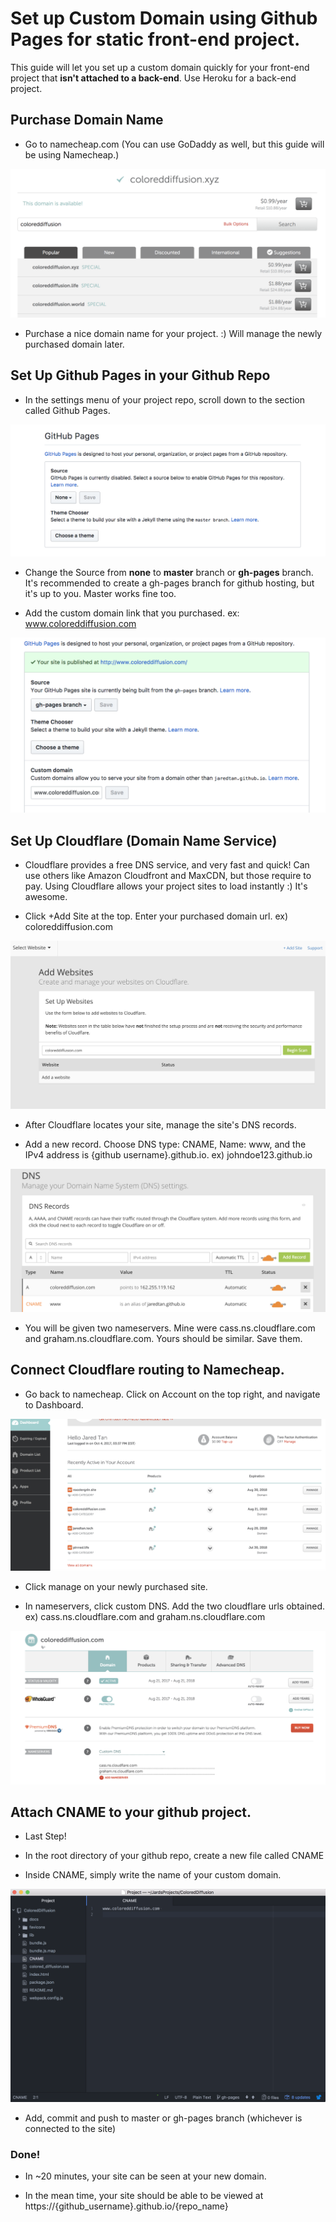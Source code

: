 # Set up Custom Domain using Github Pages for static front-end project.

This guide will let you set up a custom domain quickly for your front-end project that **isn't attached to a back-end**. Use Heroku for a back-end project.

## Purchase Domain Name

+ Go to namecheap.com (You can use GoDaddy as well, but this guide will be using Namecheap.)

![purchase](./gh-pages-images/purchase-domain-name.png)

+ Purchase a nice domain name for your project. :) Will manage the newly purchased domain later.

## Set Up Github Pages in your Github Repo

+ In the settings menu of your project repo, scroll down to the section called Github Pages.

![github-pages](./gh-pages-images/github-pages.png)

+ Change the Source from **none** to **master** branch or **gh-pages** branch. It's recommended to create a gh-pages branch for github hosting, but it's up to you. Master works fine too.

+ Add the custom domain link that you purchased. ex: www.coloreddiffusion.com

![github-pages2](./gh-pages-images/gh-pages-source.png)


## Set Up Cloudflare (Domain Name Service)

+ Cloudflare provides a free DNS service, and very fast and quick! Can use others like Amazon Cloudfront and MaxCDN, but those require to pay. Using Cloudflare allows your project sites to load instantly :) It's awesome.

+ Click +Add Site at the top. Enter your purchased domain url. ex) coloreddiffusion.com

![add](./gh-pages-images/add-site.png)

+ After Cloudflare locates your site, manage the site's DNS records.

+ Add a new record. Choose DNS type: CNAME, Name: www, and the IPv4 address is {github username}.github.io. ex) johndoe123.github.io

![cloudflare](./gh-pages-images/manage-dns.png)

+ You will be given two nameservers. Mine were cass.ns.cloudflare.com and graham.ns.cloudflare.com. Yours should be similar. Save them.

## Connect Cloudflare routing to Namecheap.

+ Go back to namecheap. Click on Account on the top right, and navigate to Dashboard.

![manage](./gh-pages-images/manage-domain-namecheap.png)

+ Click manage on your newly purchased site.

+ In nameservers, click custom DNS. Add the two cloudflare urls obtained. ex) cass.ns.cloudflare.com and graham.ns.cloudflare.com

![nameservers](./gh-pages-images/add-cloudflare-to-namecheap.png)

## Attach CNAME to your github project.

+ Last Step!

+ In the root directory of your github repo, create a new file called CNAME

+ Inside CNAME, simply write the name of your custom domain.

![cname](./gh-pages-images/CNAME-in-repo.png)

+ Add, commit and push to master or gh-pages branch (whichever is connected to the site)

### Done!

+ In ~20 minutes, your site can be seen at your new domain.

+ In the mean time, your site should be able to be viewed at https://{github_username}.github.io/{repo_name}
